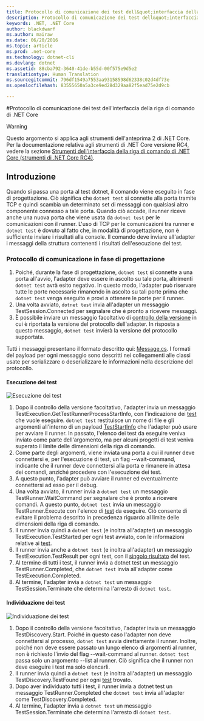 ```yaml
---
title: Protocollo di comunicazione dei test dell&quot;interfaccia della riga di comando di .NET Core | Microsoft Docs
description: Protocollo di comunicazione dei test dell&quot;interfaccia della riga di comando di .NET Core
keywords: .NET, .NET Core
author: blackdwarf
ms.author: mairaw
ms.date: 06/20/2016
ms.topic: article
ms.prod: .net-core
ms.technology: dotnet-cli
ms.devlang: dotnet
ms.assetid: 88cba792-3640-41de-b55d-00f575e9d5e2
translationtype: Human Translation
ms.sourcegitcommit: 796df1549a7553aa93158598d62338c02d4df73e
ms.openlocfilehash: 83555650a5a3ce9ed28d329aa82f5ead75e2d9cb

---
```


#<a name="net-core-cli-test-communication-protocol"></a>Protocollo di comunicazione dei test dell'interfaccia della riga di comando di .NET Core

> [!WARNING]
> Questo argomento si applica agli strumenti dell'anteprima 2 di .NET Core. Per la documentazione relativa agli strumenti di .NET Core versione RC4, vedere la sezione [Strumenti dell'interfaccia della riga di comando di .NET Core (strumenti di .NET Core RC4)](../preview3/tools/index.md).

## <a name="introduction"></a>Introduzione
Quando si passa una porta al test dotnet, il comando viene eseguito in fase di progettazione. Ciò significa che `dotnet test` si connette alla porta tramite TCP e quindi scambia un determinato set di messaggi con qualsiasi altro componente connesso a tale porta. Quando ciò accade, il runner riceve anche una nuova porta che viene usata da `dotnet test` per le comunicazioni con il runner. L'uso di TCP per le comunicazioni tra runner e `dotnet test` è dovuto al fatto che, in modalità di progettazione, non è sufficiente inviare i risultati alla console. Il comando deve inviare all'adapter i messaggi della struttura contenenti i risultati dell'esecuzione del test.

### <a name="communication-protocol-at-design-time"></a>Protocollo di comunicazione in fase di progettazione

1. Poiché, durante la fase di progettazione, `dotnet test` si connette a una porta all'avvio, l'adapter deve essere in ascolto su tale porta, altrimenti `dotnet test` avrà esito negativo. In questo modo, l'adapter può riservare tutte le porte necessarie rimanendo in ascolto su tali porte prima che `dotnet test` venga eseguito e provi a ottenere le porte per il runner.
2. Una volta avviato, `dotnet test` invia all'adapter un messaggio TestSession.Connected per segnalare che è pronto a ricevere messaggi.
3. È possibile inviare un messaggio facoltativo di [controllo della versione](https://github.com/dotnet/cli/blob/rel/1.0.0-preview2/src/Microsoft.Extensions.Testing.Abstractions/Messages/ProtocolVersionMessage.cs) in cui è riportata la versione del protocollo dell'adapter. In risposta a questo messaggio, `dotnet test` invierà la versione del protocollo supportata.

Tutti i messaggi presentano il formato descritto qui: [Message.cs](https://github.com/dotnet/cli/blob/rel/1.0.0-preview2/src/Microsoft.Extensions.Testing.Abstractions/Messages/Message.cs). I formati del payload per ogni messaggio sono descritti nei collegamenti alle classi usate per serializzare o deserializzare le informazioni nella descrizione del protocollo.

#### <a name="test-execution"></a>Esecuzione dei test
![Esecuzione dei test](./media/test-protocol/dotnet-test-execute.png)

1. Dopo il controllo della versione facoltativo, l'adapter invia un messaggio TestExecution.GetTestRunnerProcessStartInfo, con l'indicazione dei [test](https://github.com/dotnet/cli/blob/rel/1.0.0-preview2/src/Microsoft.Extensions.Testing.Abstractions/Messages/RunTestsMessage.cs) che vuole eseguire. `dotnet test` restituisce un nome di file e gli argomenti all'interno di un payload [TestStartInfo](https://github.com/dotnet/cli/blob/rel/1.0.0-preview2/src/dotnet/commands/dotnet-test/TestStartInfo.cs) che l'adapter può usare per avviare il runner. In passato, l'elenco dei test da eseguire veniva inviato come parte dell'argomento, ma per alcuni progetti di test veniva superato il limite delle dimensioni della riga di comando.
  1. Come parte degli argomenti, viene inviata una porta a cui il runner deve connettersi e, per l'esecuzione di test, un flag --wait-command, indicante che il runner deve connettersi alla porta e rimanere in attesa dei comandi, anziché procedere con l'esecuzione dei test.
2. A questo punto, l'adapter può avviare il runner ed eventualmente connettersi ad esso per il debug.
3. Una volta avviato, il runner invia a `dotnet test` un messaggio TestRunner.WaitCommand per segnalare che è pronto a ricevere comandi. A questo punto, `dotnet test` invia un messaggio TestRunner.Execute con l'elenco di [test](https://github.com/dotnet/cli/blob/rel/1.0.0-preview2/src/Microsoft.Extensions.Testing.Abstractions/Messages/RunTestsMessage.cs) da eseguire. Ciò consente di evitare il problema descritto in precedenza riguardo al limite delle dimensioni della riga di comando.
4. Il runner invia quindi a `dotnet test` (e inoltra all'adapter) un messaggio TestExecution.TestStarted per ogni test avviato, con le informazioni relative ai [test](https://github.com/dotnet/cli/blob/rel/1.0.0-preview2/src/Microsoft.Extensions.Testing.Abstractions/Test.cs).
5. Il runner invia anche a `dotnet test` (e inoltra all'adapter) un messaggio TestExecution.TestResult per ogni test, con il [singolo risultato](https://github.com/dotnet/cli/blob/rel/1.0.0-preview2/src/Microsoft.Extensions.Testing.Abstractions/TestResult.cs) del test.
6. Al termine di tutti i test, il runner invia a dotnet test un messaggio TestRunner.Completed, che `dotnet test` invia all'adapter come TestExecution.Completed.
7. Al termine, l'adapter invia a `dotnet test` un messaggio TestSession.Terminate che determina l'arresto di `dotnet test`.

#### <a name="test-discovery"></a>Individuazione dei test
![Individuazione dei test](./media/test-protocol/dotnet-test-discover.png)

1. Dopo il controllo della versione facoltativo, l'adapter invia un messaggio TestDiscovery.Start. Poiché in questo caso l'adapter non deve connettersi al processo, `dotnet test` avvia direttamente il runner. Inoltre, poiché non deve essere passato un lungo elenco di argomenti al runner, non è richiesto l'invio del flag --wait-command al runner. `dotnet test` passa solo un argomento --list al runner. Ciò significa che il runner non deve eseguire i test ma solo elencarli.
2. Il runner invia quindi a `dotnet test` (e inoltra all'adapter) un messaggio TestDiscovery.TestFound per ogni [test](https://github.com/dotnet/cli/blob/rel/1.0.0-preview2/src/Microsoft.Extensions.Testing.Abstractions/Test.cs) trovato.
3. Dopo aver individuato tutti i test, il runner invia a dotnet test un messaggio TestRunner.Completed che `dotnet test` invia all'adapter come TestDiscovery.Completed.
4. Al termine, l'adapter invia a `dotnet test` un messaggio TestSession.Terminate che determina l'arresto di `dotnet test`.



<!--HONumber=Feb17_HO2-->


